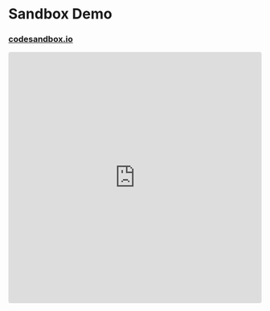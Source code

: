 # Sandbox Demo

### [codesandbox.io](https://codesandbox.io/s/x5-gmaps-demo-6xww1)

<iframe src="https://codesandbox.io/embed/x5-gmaps-demo-6xww1?fontsize=14&hidenavigation=1&theme=dark"
     style="width:100%; height:500px; border:0; border-radius: 4px; overflow:hidden;"
     title="x5-gmaps-demo"
     allow="accelerometer; ambient-light-sensor; camera; encrypted-media; geolocation; gyroscope; hid; microphone; midi; payment; usb; vr; xr-spatial-tracking"
     sandbox="allow-forms allow-modals allow-popups allow-presentation allow-same-origin allow-scripts"
   ></iframe>
